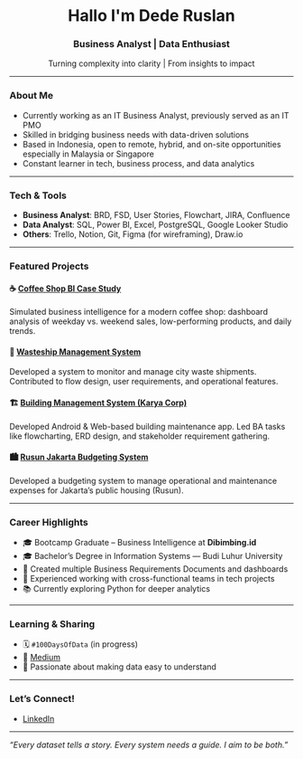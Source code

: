 <h1 align="center">Hallo I'm Dede Ruslan</h1>
<h3 align="center">Business Analyst | Data Enthusiast</h3>

<p align="center">
Turning complexity into clarity | From insights to impact
</p>

---

### About Me
- Currently working as an IT Business Analyst, previously served as an IT PMO
- Skilled in bridging business needs with data-driven solutions
- Based in Indonesia, open to remote, hybrid, and on-site opportunities especially in Malaysia or Singapore
- Constant learner in tech, business process, and data analytics

---

### Tech & Tools
- **Business Analyst**: BRD, FSD, User Stories, Flowchart, JIRA, Confluence
- **Data Analyst**: SQL, Power BI, Excel, PostgreSQL, Google Looker Studio
- **Others**: Trello, Notion, Git, Figma (for wireframing), Draw.io

---

### Featured Projects
#### ☕ [Coffee Shop BI Case Study](https://github.com/ruslandede/coffeeshop-BI-Study-Case)
Simulated business intelligence for a modern coffee shop: dashboard analysis of weekday vs. weekend sales, low-performing products, and daily trends.
#### 🚛 [Wasteship Management System ](https://github.com/ruslandede/SHPWasteship-Management-System)
Developed a system to monitor and manage city waste shipments. Contributed to flow design, user requirements, and operational features.
#### 🏗️ [Building Management System (Karya Corp)](https://github.com/ruslandede/karyacorpBMS)
Developed Android & Web-based building maintenance app. Led BA tasks like flowcharting, ERD design, and stakeholder requirement gathering.
#### 🏙️ [Rusun Jakarta Budgeting System](https://github.com/ruslandede/rusunjakartabudgeting)
Developed a budgeting system to manage operational and maintenance expenses for Jakarta’s public housing (Rusun).



---

### Career Highlights
- 🎓 Bootcamp Graduate – Business Intelligence at **Dibimbing.id**
- 🎓 Bachelor’s Degree in Information Systems — Budi Luhur University
- 📃 Created multiple Business Requirements Documents and dashboards
- 🧩 Experienced working with cross-functional teams in tech projects
- 📚 Currently exploring Python for deeper analytics

---

### Learning & Sharing
- 🗓️ `#100DaysOfData` (in progress)
- 📄 [Medium](https://medium.com/@ruslandede) 
- 📌 Passionate about making data easy to understand

---

### Let’s Connect!
- [LinkedIn](https://linkedin.com/in/ruslandede)

---

*“Every dataset tells a story. Every system needs a guide. I aim to be both.”*
